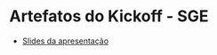 # Artefatos do Kickoff - SGE

* [Slides da apresentação](https://github.com/felipinas/cadeiras-integradas/blob/main/sge/Artefatos/Entregas%201%20-%20Kickoff/Apresenta%C3%A7%C3%A3o%20-%20Kickoff.pdf)